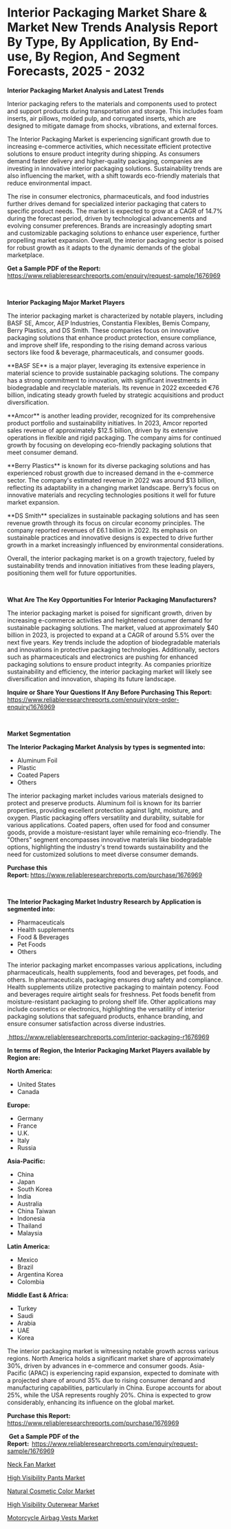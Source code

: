 <p><h1>Interior Packaging Market Share & Market New Trends Analysis Report By Type, By Application, By End-use, By Region, And Segment Forecasts, 2025 - 2032</h1></p><p><strong>Interior Packaging Market Analysis and Latest Trends</strong></p>
<p><p>Interior packaging refers to the materials and components used to protect and support products during transportation and storage. This includes foam inserts, air pillows, molded pulp, and corrugated inserts, which are designed to mitigate damage from shocks, vibrations, and external forces. </p><p>The Interior Packaging Market is experiencing significant growth due to increasing e-commerce activities, which necessitate efficient protective solutions to ensure product integrity during shipping. As consumers demand faster delivery and higher-quality packaging, companies are investing in innovative interior packaging solutions. Sustainability trends are also influencing the market, with a shift towards eco-friendly materials that reduce environmental impact.</p><p>The rise in consumer electronics, pharmaceuticals, and food industries further drives demand for specialized interior packaging that caters to specific product needs. The market is expected to grow at a CAGR of 14.7% during the forecast period, driven by technological advancements and evolving consumer preferences. Brands are increasingly adopting smart and customizable packaging solutions to enhance user experience, further propelling market expansion. Overall, the interior packaging sector is poised for robust growth as it adapts to the dynamic demands of the global marketplace.</p></p>
<p><strong>Get a Sample PDF of the Report:&nbsp;</strong> <a href="https://www.reliableresearchreports.com/enquiry/request-sample/1676969?utm_campaign=48&utm_medium=2&utm_source=Github&utm_content=ia&utm_term=08022025&utm_id=interior-packaging">https://www.reliableresearchreports.com/enquiry/request-sample/1676969</a></p>
<p>&nbsp;</p>
<p><strong>Interior Packaging Major Market Players</strong></p>
<p><p>The interior packaging market is characterized by notable players, including BASF SE, Amcor, AEP Industries, Constantia Flexibles, Bemis Company, Berry Plastics, and DS Smith. These companies focus on innovative packaging solutions that enhance product protection, ensure compliance, and improve shelf life, responding to the rising demand across various sectors like food & beverage, pharmaceuticals, and consumer goods.</p><p>**BASF SE** is a major player, leveraging its extensive experience in material science to provide sustainable packaging solutions. The company has a strong commitment to innovation, with significant investments in biodegradable and recyclable materials. Its revenue in 2022 exceeded €76 billion, indicating steady growth fueled by strategic acquisitions and product diversification.</p><p>**Amcor** is another leading provider, recognized for its comprehensive product portfolio and sustainability initiatives. In 2023, Amcor reported sales revenue of approximately $12.5 billion, driven by its extensive operations in flexible and rigid packaging. The company aims for continued growth by focusing on developing eco-friendly packaging solutions that meet consumer demand.</p><p>**Berry Plastics** is known for its diverse packaging solutions and has experienced robust growth due to increased demand in the e-commerce sector. The company's estimated revenue in 2022 was around $13 billion, reflecting its adaptability in a changing market landscape. Berry’s focus on innovative materials and recycling technologies positions it well for future market expansion.</p><p>**DS Smith** specializes in sustainable packaging solutions and has seen revenue growth through its focus on circular economy principles. The company reported revenues of £6.1 billion in 2022. Its emphasis on sustainable practices and innovative designs is expected to drive further growth in a market increasingly influenced by environmental considerations.</p><p>Overall, the interior packaging market is on a growth trajectory, fueled by sustainability trends and innovation initiatives from these leading players, positioning them well for future opportunities.</p></p>
<p>&nbsp;</p>
<p><strong>What Are The Key Opportunities For Interior Packaging Manufacturers?</strong></p>
<p><p>The interior packaging market is poised for significant growth, driven by increasing e-commerce activities and heightened consumer demand for sustainable packaging solutions. The market, valued at approximately $40 billion in 2023, is projected to expand at a CAGR of around 5.5% over the next five years. Key trends include the adoption of biodegradable materials and innovations in protective packaging technologies. Additionally, sectors such as pharmaceuticals and electronics are pushing for enhanced packaging solutions to ensure product integrity. As companies prioritize sustainability and efficiency, the interior packaging market will likely see diversification and innovation, shaping its future landscape.</p></p>
<p><strong>Inquire or Share Your Questions If Any Before Purchasing This Report:</strong> <a href="https://www.reliableresearchreports.com/enquiry/pre-order-enquiry/1676969?utm_campaign=48&utm_medium=2&utm_source=Github&utm_content=ia&utm_term=08022025&utm_id=interior-packaging">https://www.reliableresearchreports.com/enquiry/pre-order-enquiry/1676969</a></p>
<p>&nbsp;</p>
<p><strong>Market Segmentation</strong></p>
<p><strong>The Interior Packaging Market Analysis by types is segmented into:</strong></p>
<p><ul><li>Aluminum Foil</li><li>Plastic</li><li>Coated Papers</li><li>Others</li></ul></p>
<p><p>The interior packaging market includes various materials designed to protect and preserve products. Aluminum foil is known for its barrier properties, providing excellent protection against light, moisture, and oxygen. Plastic packaging offers versatility and durability, suitable for various applications. Coated papers, often used for food and consumer goods, provide a moisture-resistant layer while remaining eco-friendly. The "Others" segment encompasses innovative materials like biodegradable options, highlighting the industry's trend towards sustainability and the need for customized solutions to meet diverse consumer demands.</p></p>
<p><strong>Purchase this Report:&nbsp;</strong><a href="https://www.reliableresearchreports.com/purchase/1676969?utm_campaign=48&utm_medium=2&utm_source=Github&utm_content=ia&utm_term=08022025&utm_id=interior-packaging">https://www.reliableresearchreports.com/purchase/1676969</a></p>
<p>&nbsp;</p>
<p><strong>The Interior Packaging Market Industry Research by Application is segmented into:</strong></p>
<p><ul><li>Pharmaceuticals</li><li>Health supplements</li><li>Food & Beverages</li><li>Pet Foods</li><li>Others</li></ul></p>
<p><p>The interior packaging market encompasses various applications, including pharmaceuticals, health supplements, food and beverages, pet foods, and others. In pharmaceuticals, packaging ensures drug safety and compliance. Health supplements utilize protective packaging to maintain potency. Food and beverages require airtight seals for freshness. Pet foods benefit from moisture-resistant packaging to prolong shelf life. Other applications may include cosmetics or electronics, highlighting the versatility of interior packaging solutions that safeguard products, enhance branding, and ensure consumer satisfaction across diverse industries.</p></p>
<p><a href="https://www.reliableresearchreports.com/interior-packaging-r1676969?utm_campaign=48&utm_medium=2&utm_source=Github&utm_content=ia&utm_term=08022025&utm_id=interior-packaging">&nbsp;https://www.reliableresearchreports.com/interior-packaging-r1676969</a></p>
<p><strong>In terms of Region, the Interior Packaging Market Players available by Region are:</strong></p>
<p>
    <p> <strong> North America: </strong>
        <ul>
            <li>United States</li>
            <li>Canada</li>
        </ul>
        </p> 
    <p> <strong> Europe: </strong>
        <ul>
            <li>Germany</li>
            <li>France</li>
            <li>U.K.</li>
            <li>Italy</li>
            <li>Russia</li>
        </ul>
        </p> 
    <p> <strong> Asia-Pacific: </strong>
        <ul>
            <li>China</li>
            <li>Japan</li>
            <li>South Korea</li>
            <li>India</li>
            <li>Australia</li>
            <li>China Taiwan</li>
            <li>Indonesia</li>
            <li>Thailand</li>
            <li>Malaysia</li>
        </ul>
        </p> 
    <p> <strong> Latin America: </strong>
        <ul>
            <li>Mexico</li>
            <li>Brazil</li>
            <li>Argentina Korea</li>
            <li>Colombia</li>
        </ul>
        </p> 
    <p> <strong> Middle East & Africa: </strong>
        <ul>
            <li>Turkey</li>
            <li>Saudi</li>
            <li>Arabia</li>
            <li>UAE</li>
            <li>Korea</li>
        </ul>
    </p>
    </p>
<p><p>The interior packaging market is witnessing notable growth across various regions. North America holds a significant market share of approximately 30%, driven by advances in e-commerce and consumer goods. Asia-Pacific (APAC) is experiencing rapid expansion, expected to dominate with a projected share of around 35% due to rising consumer demand and manufacturing capabilities, particularly in China. Europe accounts for about 25%, while the USA represents roughly 20%. China is expected to grow considerably, enhancing its influence on the global market.</p></p>
<p><strong>Purchase this Report: </strong><a href="https://www.reliableresearchreports.com/purchase/1676969?utm_campaign=48&utm_medium=2&utm_source=Github&utm_content=ia&utm_term=08022025&utm_id=interior-packaging">https://www.reliableresearchreports.com/purchase/1676969</a></p>
<p>&nbsp;<strong>Get a Sample PDF of the Report:&nbsp;&nbsp;</strong><a href="https://www.reliableresearchreports.com/enquiry/request-sample/1676969?utm_campaign=48&utm_medium=2&utm_source=Github&utm_content=ia&utm_term=08022025&utm_id=interior-packaging">https://www.reliableresearchreports.com/enquiry/request-sample/1676969</a></p>
<p><strong></strong></p>
<p><p><a href="https://github.com/penecorodz74/Market-Research-Report-List-1/blob/main/neck-fan-market.md?utm_campaign=48&utm_medium=2&utm_source=Github&utm_content=ia&utm_term=08022025&utm_id=interior-packaging">Neck Fan Market</a></p><p><a href="https://github.com/jhamygunler/Market-Research-Report-List-1/blob/main/high-visibility-pants-market.md?utm_campaign=48&utm_medium=2&utm_source=Github&utm_content=ia&utm_term=08022025&utm_id=interior-packaging">High Visibility Pants Market</a></p><p><a href="https://github.com/boysabotzoc/Market-Research-Report-List-1/blob/main/natural-cosmetic-color-market.md?utm_campaign=48&utm_medium=2&utm_source=Github&utm_content=ia&utm_term=08022025&utm_id=interior-packaging">Natural Cosmetic Color Market</a></p><p><a href="https://github.com/ivetasyizhi/Market-Research-Report-List-1/blob/main/high-visibility-outerwear-market.md?utm_campaign=48&utm_medium=2&utm_source=Github&utm_content=ia&utm_term=08022025&utm_id=interior-packaging">High Visibility Outerwear Market</a></p><p><a href="https://github.com/vigoseiler/Market-Research-Report-List-1/blob/main/motorcycle-airbag-vests-market.md?utm_campaign=48&utm_medium=2&utm_source=Github&utm_content=ia&utm_term=08022025&utm_id=interior-packaging">Motorcycle Airbag Vests Market</a></p></p>